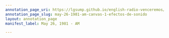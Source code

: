```yaml
---
annotation_page_uri: https://lgsump.github.io/english-radio-venceremos/annotations/may-26-1981-am-canvas-1-efectos-de-sonido.json
annotation_page_slug: may-26-1981-am-canvas-1-efectos-de-sonido
layout: annotation_page
manifest_label: May 26, 1981 - AM

---
```

